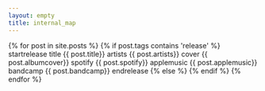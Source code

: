 ```yaml
---
layout: empty
title: internal_map
---
```

{% for post in site.posts %}
  {% if post.tags contains 'release' %}
    startrelease
    title {{ post.title}}
    artists {{ post.artists}}
    cover {{ post.albumcover}}
    spotify {{ post.spotify}}
    applemusic {{ post.applemusic}}
    bandcamp {{ post.bandcamp}}
    endrelease
  {% else %}
  {% endif %}
{% endfor %}
